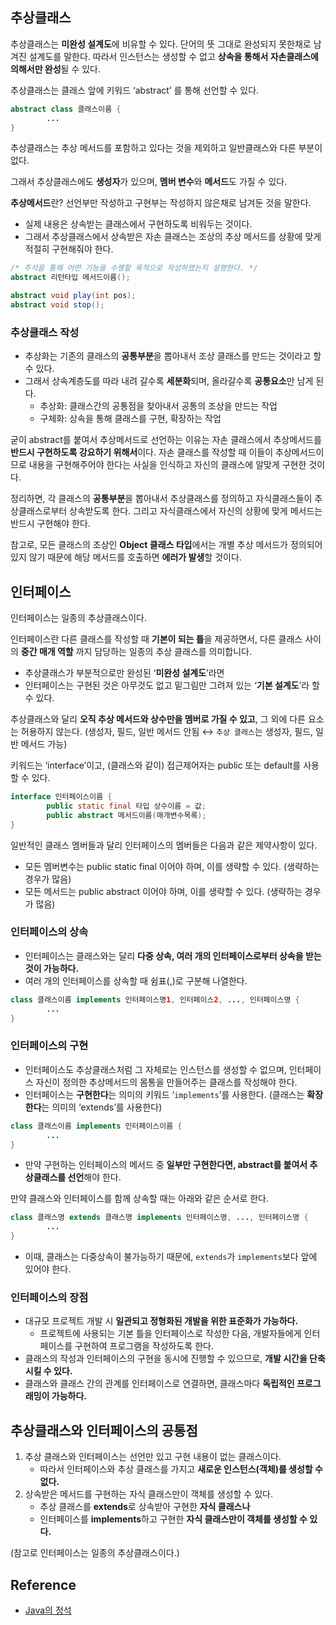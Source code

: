 ## 추상클래스

추상클래스는 **미완성 설계도**에 비유할 수 있다. 단어의 뜻 그대로 완성되지 못한채로 남겨진 설계도를 말한다. 따라서 인스턴스는 생성할 수 없고 **상속을 통해서 자손클래스에 의해서만 완성**될 수 있다.

추상클래스는 클래스 앞에 키워드 ‘abstract’ 를 통해 선언할 수 있다.

```java
abstract class 클래스이름 {
		...
}
```

추상클래스는 추상 메서드를 포함하고 있다는 것을 제외하고 일반클래스와 다른 부분이 없다.

그래서 추상클래스에도 **생성자**가 있으며, **멤버 변수**와 **메서드**도 가질 수 있다.

**추상메서드**란? 선언부만 작성하고 구현부는 작성하지 않은채로 남겨둔 것을 말한다.

- 실제 내용은 상속받는 클래스에서 구현하도록 비워두는 것이다.
- 그래서 추상클래스에서 상속받은 자손 클래스는 조상의 추상 메서드를 상황에 맞게 적절히 구현해줘야 한다.

```java
/* 주석을 통해 어떤 기능을 수행할 목적으로 작성하였는지 설명한다. */
abstract 리턴타입 메서드이름();

abstract void play(int pos);
abstract void stop();
```

### 추상클래스 작성

- 추상화는 기존의 클래스의 **공통부분**을 뽑아내서 조상 클래스를 만드는 것이라고 할 수 있다.
- 그래서 상속계층도를 따라 내려 갈수록 **세분화**되며, 올라갈수록 **공통요소**만 남게 된다.
    - 추상화: 클래스간의 공통점을 찾아내서 공통의 조상을 만드는 작업
    - 구체화: 상속을 통해 클래스를 구현, 확장하는 작업

굳이 abstract를 붙여서 추상메서드로 선언하는 이유는 자손 클래스에서 추상메서드를 **반드시 구현하도록 강요하기 위해서**이다. 자손 클래스를 작성할 때 이들이 추상메서드이므로 내용을 구현해주어야 한다는 사실을 인식하고 자신의 클래스에 알맞게 구현한 것이다.

정리하면, 각 클래스의 **공통부분**을 뽑아내서 추상클래스를 정의하고 자식클래스들이 추상클래스로부터 상속받도록 한다. 그리고 자식클래스에서 자신의 상황에 맞게 메서드는 반드시 구현해야 한다.

참고로, 모든 클래스의 조상인 **Object 클래스 타입**에서는 개별 추상 메서드가 정의되어 있지 않기 때문에 해당 메서드를 호출하면 **에러가 발생**할 것이다.

## 인터페이스

인터페이스는 일종의 추상클래스이다.

인터페이스란 다른 클래스를 작성할 때 **기본이 되는 틀**을 제공하면서, 다른 클래스 사이의 **중간 매개 역할** 까지 담당하는 일종의 추상 클래스를 의미합니다.

- 추상클래스가 부분적으로만 완성된 ‘**미완성 설계도**’라면
- 인터페이스는 구현된 것은 아무것도 없고 밑그림만 그려져 있는 ‘**기본 설계도**’라 할 수 있다.

추상클래스와 달리 **오직 추상 메서드와 상수만을 멤버로 가질 수 있고**, 그 외에 다른 요소는 허용하지 않는다. (생성자, 필드, 일반 메서드 안됨 ↔ `추상 클래스`는 생성자, 필드, 일반 메서드 가능)

키워드는 ‘interface’이고, (클래스와 같이) 접근제어자는 public 또는 default를 사용할 수 있다.

```java
interface 인터페이스이름 {
		public static final 타입 상수이름 = 값;
		public abstract 메서드이름(매개변수목록);
}
```

일반적인 클래스 멤버들과 달리 인터페이스의 멤버들은 다음과 같은 제약사항이 있다.

- 모든 멤버변수는 public static final 이어야 하며, 이를 생략할 수 있다. (생략하는 경우가 많음)
- 모든 메서드는 public abstract 이어야 하며, 이를 생략할 수 있다. (생략하는 경우가 많음)

### 인터페이스의 상속

- 인터페이스는 클래스와는 달리 **다중 상속, 여러 개의 인터페이스로부터 상속을 받는 것이 가능하다.**
- 여러 개의 인터페이스를 상속할 때 쉼표(,)로 구분해 나열한다.

```java
class 클래스이름 implements 인터페이스명1, 인터페이스2, ..., 인터페이스명 {
		...
}
```

### 인터페이스의 구현

- 인터페이스도 추상클래스처럼 그 자체로는 인스턴스를 생성할 수 없으며, 인터페이스 자신이 정의한 추상메서드의 몸통을 만들어주는 클래스를 작성해야 한다.
- 인터페이스는 **구현한다**는 의미의 키워드 ‘`implements`’를 사용한다. (클래스는 **확장한다**는 의미의 ‘extends’를 사용한다)

```java
class 클래스이름 implements 인터페이스이름 {
		...
}
```

- 만약 구현하는 인터페이스의 메서드 중 **일부만 구현한다면, abstract를 붙여서 추상클래스를 선언**해야 한다.

만약 클래스와 인터페이스를 함께 상속할 때는 아래와 같은 순서로 한다.

```java
class 클래스명 extends 클래스명 implements 인터페이스명, ..., 인터페이스명 {
		...
}
```

- 이때,  클래스는 다중상속이 불가능하기 때문에, `extends`가 `implements`보다 앞에 있어야 한다.

### 인터페이스의 장점

- 대규모 프로젝트 개발 시 **일관되고 정형화된 개발을 위한 표준화가 가능하다.**
    - 프로젝트에 사용되는 기본 틀을 인터페이스로 작성한 다음, 개발자들에게 인터페이스를 구현하여 프로그램을 작성하도록 한다.
- 클래스의 작성과 인터페이스의 구현을 동시에 진행할 수 있으므로, **개발 시간을 단축시킬 수 있다.**
- 클래스와 클래스 간의 관계를 인터페이스로 연결하면, 클래스마다 **독립적인 프로그래밍이 가능하다.**


## 추상클래스와 인터페이스의 공통점

1. 추상 클래스와 인터페이스는 선언만 있고 구현 내용이 없는 클래스이다.
    - 따라서 인터페이스와 추상 클래스를 가지고 **새로운 인스턴스(객체)를 생성할 수 없다.**
2. 상속받은 메서드를 구현하는 자식 클래스만이 객체를 생성할 수 있다.
    - 추상 클래스를 **extends**로 상속받아 구현한 **자식 클래스나**
    - 인터페이스를 **implements**하고 구현한 **자식 클래스만이 객체를 생성할 수 있다.**

(참고로 인터페이스는 일종의 추상클래스이다.)

## Reference

- [Java의 정석](http://www.yes24.com/Product/Goods/24259565)
